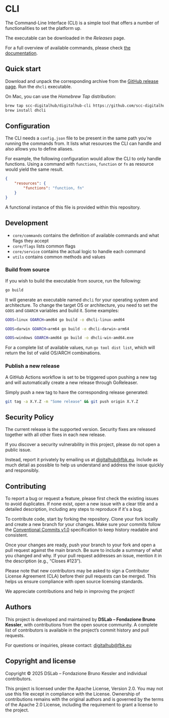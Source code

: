 # CLI

The Command-Line Interface (CLI) is a simple tool that offers a number of functionalities to set the platform up.

The executable can be downloaded in the *Releases* page.

For a full overview of available commands, please check [the documentation](https://scc-digitalhub.github.io/docs/0.11/cli/commands/).

## Quick start

Download and unpack the corresponding archive from the [GitHub release page](https://github.com/scc-digitalhub/digitalhub-cli/releases). Run the ``dhcli`` executable. 

On Mac, you can use the *Homebrew Tap* distribution:

``` sh
brew tap scc-digitalhub/digitalhub-cli https://github.com/scc-digitalhub/digitalhub-cli
brew install dhcli
```

## Configuration

The CLI needs a `config.json` file to be present in the same path you're running the commands from. It lists what resources the CLI can handle and also allows you to define aliases.

For example, the following configuration would allow the CLI to only handle functions. Using a command with `functions`, `function` or `fn` as resource would yield the same result.

``` json
{
    "resources": {
        "functions": "function, fn"
    }
}
```

A functional instance of this file is provided within this repository.

## Development

- `core/commands` contains the definition of available commands and what flags they accept
- `core/flags` lists common flags
- `core/service` contains the actual logic to handle each command
- `utils` contains common methods and values

### Build from source

If you wish to build the executable from source, run the following:

``` sh
go build
```

It will generate an executable named `dhcli` for your operating system and architecture. To change the target OS or architecture, you need to set the `GOOS` and `GOARCH` variables and build it. Some examples:
``` sh
GOOS=linux GOARCH=amd64 go build -o dhcli-linux-amd64
```
``` sh
GOOS=darwin GOARCH=arm64 go build -o dhcli-darwin-arm64
```
``` sh
GOOS=windows GOARCH=amd64 go build -o dhcli-win-amd64.exe
```

For a complete list of available values, run `go tool dist list`, which will return the list of valid OS/ARCH combinations.

### Publish a new release

A GitHub Actions workflow is set to be triggered upon pushing a new tag and will automatically create a new release through GoReleaser.

Simply push a new tag to have the corresponding release generated:

``` sh
git tag -a X.Y.Z -m "Some release" && git push origin X.Y.Z
```

## Security Policy

The current release is the supported version. Security fixes are released together with all other fixes in each new release.

If you discover a security vulnerability in this project, please do not open a public issue.

Instead, report it privately by emailing us at digitalhub@fbk.eu. Include as much detail as possible to help us understand and address the issue quickly and responsibly.

## Contributing

To report a bug or request a feature, please first check the existing issues to avoid duplicates. If none exist, open a new issue with a clear title and a detailed description, including any steps to reproduce if it's a bug.

To contribute code, start by forking the repository. Clone your fork locally and create a new branch for your changes. Make sure your commits follow the [Conventional Commits v1.0](https://www.conventionalcommits.org/en/v1.0.0/) specification to keep history readable and consistent.

Once your changes are ready, push your branch to your fork and open a pull request against the main branch. Be sure to include a summary of what you changed and why. If your pull request addresses an issue, mention it in the description (e.g., “Closes #123”).

Please note that new contributors may be asked to sign a Contributor License Agreement (CLA) before their pull requests can be merged. This helps us ensure compliance with open source licensing standards.

We appreciate contributions and help in improving the project!

## Authors

This project is developed and maintained by **DSLab – Fondazione Bruno Kessler**, with contributions from the open source community. A complete list of contributors is available in the project’s commit history and pull requests.

For questions or inquiries, please contact: [digitalhub@fbk.eu](mailto:digitalhub@fbk.eu)

## Copyright and license

Copyright © 2025 DSLab – Fondazione Bruno Kessler and individual contributors.

This project is licensed under the Apache License, Version 2.0.
You may not use this file except in compliance with the License. Ownership of contributions remains with the original authors and is governed by the terms of the Apache 2.0 License, including the requirement to grant a license to the project.